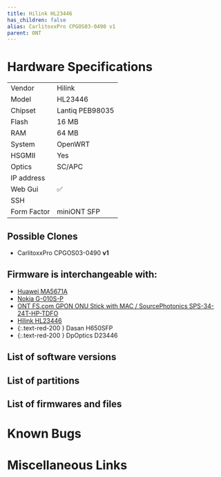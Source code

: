 ```yaml
---
title: Hilink HL23446
has_children: false
alias: CarlitoxxPro CPGOS03-0490 v1
parent: ONT
---
```


# Hardware Specifications

|             |                              |
| ----------- | ---------------------------- |
| Vendor      | Hilink                       |
| Model       | HL23446                      |
| Chipset     | Lantiq PEB98035              |
| Flash       | 16 MB                        |
| RAM         | 64 MB                        |
| System      | OpenWRT                      |
| HSGMII      | Yes                          |
| Optics      | SC/APC                       |
| IP address  |                              |
| Web Gui     | ✅                           |
| SSH         |                              |
| Form Factor | miniONT SFP                  |

## Possible Clones
- CarlitoxxPro CPGOS03-0490 **v1**

## Firmware is interchangeable with:

- [Huawei MA5671A](ont-huawei-ma5671a)
- [Nokia G-010S-P](ont-nokia-g-010s-p)
- [ONT FS.com GPON ONU Stick with MAC / SourcePhotonics SPS-34-24T-HP-TDFO](ont-SourcePhotonics-SPS-34-24T-HP-TDFO)
- [Hilink HL23446](ont-Hilink-HL23446)
- {:.text-red-200 } Dasan H650SFP 
- {:.text-red-200 } DpOptics D23446  

## List of software versions
## List of partitions
## List of firmwares and files
# Known Bugs
# Miscellaneous Links


